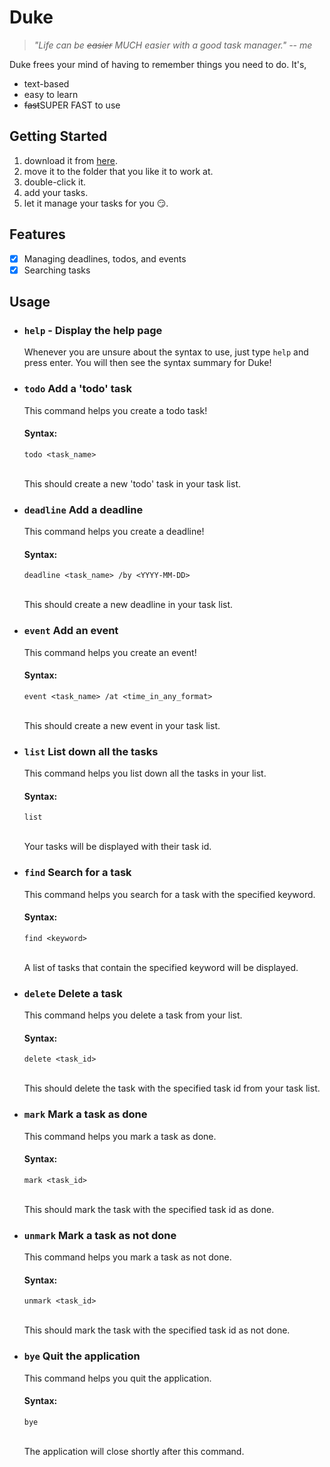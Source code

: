 # Duke
>*"Life can be ~~easier~~ MUCH easier with a good task manager." -- me*

Duke frees your mind of having to remember things you need to do. It's,

- text-based
- easy to learn
- ~~fast~~SUPER FAST to use

## Getting Started

1. download it from [here](https://github.com/AinsleyJ/ip/releases/download/v0.1/ip.jar).
2. move it to the folder that you like it to work at.
3. double-click it.
4. add your tasks.
5. let it manage your tasks for you :smirk:.

## Features

- [X] Managing deadlines, todos, and events
- [X] Searching tasks

## Usage

- ### `help` - Display the help page

    Whenever you are unsure about the syntax to use, just type `help` and press enter. You will then see the syntax summary for Duke!

- ### `todo` Add a 'todo' task

    This command helps you create a todo task!

    #### Syntax:

    `todo <task_name>`

    <br>This should create a new 'todo' task in your task list.

- ### `deadline` Add a deadline

    This command helps you create a deadline!

    #### Syntax:

    `deadline <task_name> /by <YYYY-MM-DD>`

    <br>This should create a new deadline in your task list.

- ### `event` Add an event

  This command helps you create an event!

  #### Syntax:

  `event <task_name> /at <time_in_any_format>`

  <br>This should create a new event in your task list.

- ### `list` List down all the tasks

  This command helps you list down all the tasks in your list.

  #### Syntax:

  `list`

  <br>Your tasks will be displayed with their task id.

- ### `find` Search for a task

  This command helps you search for a task with the specified keyword.

  #### Syntax:

  `find <keyword>`

  <br>A list of tasks that contain the specified keyword will be displayed.

- ### `delete` Delete a task

  This command helps you delete a task from your list.

  #### Syntax:

  `delete <task_id>`

  <br>This should delete the task with the specified task id from your task list.

- ### `mark` Mark a task as done

  This command helps you mark a task as done.

  #### Syntax:

  `mark <task_id>`

  <br>This should mark the task with the specified task id as done.

- ### `unmark` Mark a task as not done

  This command helps you mark a task as not done.

  #### Syntax:

  `unmark <task_id>`

  <br>This should mark the task with the specified task id as not done.

- ### `bye` Quit the application

  This command helps you quit the application.

  #### Syntax:

  `bye`

  <br>The application will close shortly after this command.
